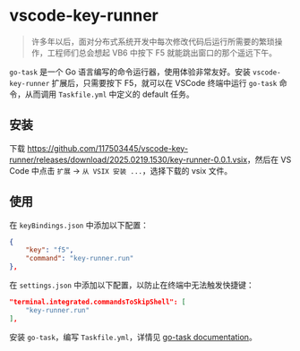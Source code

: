 # vscode-key-runner

> 许多年以后，面对分布式系统开发中每次修改代码后运行所需要的繁琐操作，工程师们总会想起 VB6 中按下 F5 就能跳出窗口的那个遥远下午。

`go-task` 是一个 Go 语言编写的命令运行器，使用体验非常友好。安装 `vscode-key-runner` 扩展后，只需要按下 F5，就可以在 VSCode 终端中运行 `go-task` 命令，从而调用 `Taskfile.yml` 中定义的 default 任务。

## 安装

下载 <https://github.com/117503445/vscode-key-runner/releases/download/2025.0219.1530/key-runner-0.0.1.vsix>，然后在 VS Code 中点击 `扩展` -> `从 VSIX 安装 ...`，选择下载的 vsix 文件。

## 使用

在 `keyBindings.json` 中添加以下配置：

```json
{
    "key": "f5",
    "command": "key-runner.run"
},
```

在 `settings.json` 中添加以下配置，以防止在终端中无法触发快捷键：

```json
"terminal.integrated.commandsToSkipShell": [
    "key-runner.run"
],
```

安装 `go-task`，编写 `Taskfile.yml`，详情见 [go-task documentation](https://taskfile.dev/usage/)。
